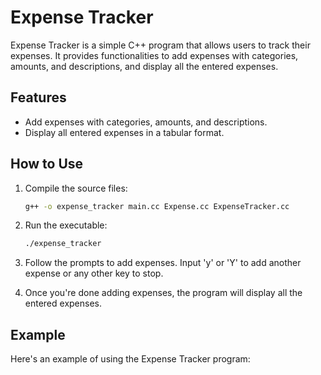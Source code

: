 # Expense Tracker

Expense Tracker is a simple C++ program that allows users to track their expenses. It provides functionalities to add expenses with categories, amounts, and descriptions, and display all the entered expenses.

## Features

- Add expenses with categories, amounts, and descriptions.
- Display all entered expenses in a tabular format.

## How to Use

1. Compile the source files:
    ```bash
    g++ -o expense_tracker main.cc Expense.cc ExpenseTracker.cc
    ```

2. Run the executable:
    ```bash
    ./expense_tracker
    ```

3. Follow the prompts to add expenses. Input 'y' or 'Y' to add another expense or any other key to stop.

4. Once you're done adding expenses, the program will display all the entered expenses.

## Example

Here's an example of using the Expense Tracker program:

